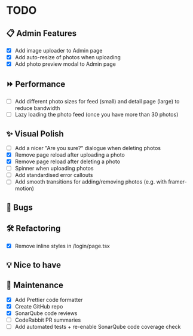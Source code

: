 # TODO

## 📋 Admin Features

- [x] Add image uploader to Admin page
- [x] Add auto-resize of photos when uploading
- [x] Add photo preview modal to Admin page

## ⏩ Performance

- [ ] Add different photo sizes for feed (small) and detail page (large) to reduce bandwidth
- [ ] Lazy loading the photo feed (once you have more than 30 photos)

## ✨ Visual Polish

- [ ] Add a nicer "Are you sure?" dialogue when deleting photos
- [x] Remove page reload after uploading a photo
- [x] Remove page reload after deleting a photo
- [ ] Spinner when uploading photos
- [ ] Add standardised error callouts
- [ ] Add smooth transitions for adding/removing photos (e.g. with framer-motion)

## 🐛 Bugs

## 🛠 Refactoring

- [x] Remove inline styles in /login/page.tsx

## 💡 Nice to have

## 🧹 Maintenance

- [x] Add Prettier code formatter
- [x] Create GitHub repo
- [x] SonarQube code reviews
- [ ] CodeRabbit PR summaries
- [ ] Add automated tests + re-enable SonarQube code coverage check
